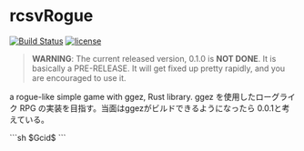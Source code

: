 # rcsvRogue
[![Build Status](https://travis-ci.com/rcsv/rcsvRogue.svg?branch=master)](https://travis-ci.com/rcsv/rcsvRogue)
[![license](https://img.shields.io/badge/license-MIT-blue.svg)](https://github.com/ggez/ggez/blob/master/LICENSE)

> **WARNING**: The current released version, 0.1.0 is **NOT DONE**. It is
> basically a PRE-RELEASE. It will get fixed up pretty rapidly, and you are
> encouraged to use it.

a rogue-like simple game with ggez, Rust library. 
ggez を使用したローグライク RPG の実装を目指す。当面はggezがビルドできるようになったら 0.0.1と考えている。

<footer>
```sh
$Gcid$
```
</footer>

